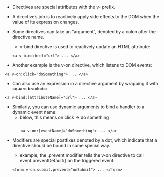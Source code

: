 * Directives are special attributes with the v- prefix.
* A directive’s job is to reactively apply side effects to the DOM when the value of its expression changes.


* Some directives can take an “argument”, denoted by a colon after the directive name.
    * v-bind directive is used to reactively update an HTML attribute:

    ```<a v-bind:href="url"> ... </a>```

* Another example is the v-on directive, which listens to DOM events:

```<a v-on:click="doSomething"> ... </a>```



* Can also use an expression in a directive argument by wrapping it with square brackets:


```<a v-bind:[attributeName]="url"> ... </a>```

* Similarly, you can use dynamic arguments to bind a handler to a dynamic event name:
  * below, this means on click -> do something

```	   eventName = "click"

	   <a v-on:[eventName]="doSomething"> ... </a>
```


* Modifiers are special postfixes denoted by a dot, which indicate that a directive should be bound in some special way.

  * example, the .prevent modifier tells the v-on directive to call event.preventDefault() on the triggered event:

  ```<form v-on:submit.prevent="onSubmit"> ... </form>```

